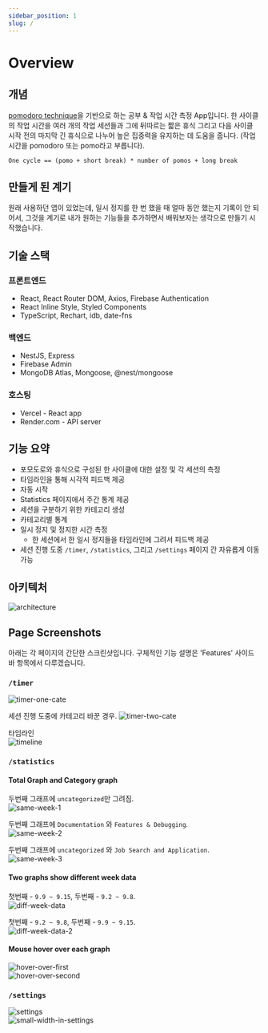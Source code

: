 ```yaml
---
sidebar_position: 1
slug: /
---
```


# Overview

## 개념

[pomodoro technique](https://ko.wikipedia.org/wiki/%ED%8F%AC%EB%AA%A8%EB%8F%84%EB%A1%9C_%EA%B8%B0%EB%B2%95)을 기반으로 하는 공부 & 작업 시간 측정 App입니다. 한 사이클의 작업 시간을 여러 개의 작업 세션들과 그에 뒤따르는 짧은 휴식 그리고 다음 사이클 시작 전의 마지막 긴 휴식으로 나누어 높은 집중력을 유지하는 데 도움을 줍니다.
(작업 시간을 pomodoro 또는 pomo라고 부릅니다).

`One cycle == (pomo + short break) * number of pomos + long break`

## 만들게 된 계기

원래 사용하던 앱이 있었는데, 일시 정지를 한 번 했을 때 얼마 동안 했는지 기록이 안 되어서, 그것을 계기로 내가 원하는 기능들을 추가하면서 배워보자는 생각으로 만들기 시작했습니다.

## 기술 스택

### 프론트엔드

- React, React Router DOM, Axios, Firebase Authentication
- React Inline Style, Styled Components
- TypeScript, Rechart, idb, date-fns

### 백엔드

- NestJS, Express
- Firebase Admin
- MongoDB Atlas, Mongoose, @nest/mongoose

### 호스팅

- Vercel - React app
- Render.com - API server

## 기능 요약

- 포모도로와 휴식으로 구성된 한 사이클에 대한 설정 및 각 세션의 측정
- 타임라인을 통해 시각적 피드백 제공
- 자동 시작
- Statistics 페이지에서 주간 통계 제공
- 세션을 구분하기 위한 카테고리 생성
- 카테고리별 통계
- 일시 정지 및 정지한 시간 측정
  - 한 세션에서 한 일시 정지들을 타임라인에 그려서 피드백 제공
- 세션 진행 도중 `/timer`, `/statistics`, 그리고 `/settings` 페이지 간 자유롭게 이동 가능

## 아키텍처

![architecture](./img/architecture.png)

## Page Screenshots

아래는 각 페이지의 간단한 스크린샷입니다. 구체적인 기능 설명은 'Features' 사이드바 항목에서 다루겠습니다.

### `/timer`

![timer-one-cate](./img/timer-one-cate.png)

세션 진행 도중에 카테고리 바꾼 경우.
![timer-two-cate](./img/timer-two-cate.png)

타임라인  
![timeline](./img/timeline.png)

### `/statistics`

#### Total Graph and Category graph

두번째 그래프에 `uncategorized`만 그려짐.  
![same-week-1](./img/same-week-1.png)

두번째 그래프에 `Documentation` 와 `Features & Debugging`.  
![same-week-2](./img/same-week-2.png)

두번째 그래프에 `uncategorized` 와 `Job Search and Application`.  
![same-week-3](./img/same-week-3.png)

#### Two graphs show different week data

첫번째 - `9.9 ~ 9.15`, 두번째 - `9.2 ~ 9.8`.  
![diff-week-data](./img/diff-week-data.png)

첫번째 - `9.2 ~ 9.8`, 두번째 - `9.9 ~ 9.15`.  
![diff-week-data-2](./img/diff-week-data-2.png)

#### Mouse hover over each graph

![hover-over-first](./img/hover-over-first.png)  
![hover-over-second](./img/hover-over-second.png)

### `/settings`

![settings](./img/settings.png)  
![small-width-in-settings](./img/small-width-in-settings.png)
